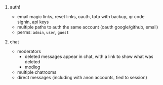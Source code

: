 1. auth!
    - email magic links, reset links, oauth, totp with backup, qr code signin, api keys
    - multiple paths to auth the same account (oauth google/github, email)
    - perms: `admin`, `user`, `guest`

2. chat
    - moderators
        - deleted messages appear in chat, with a link to show what was deleted
        - modlog
    - multiple chatrooms
    - direct messages (including with anon accounts, tied to session)
